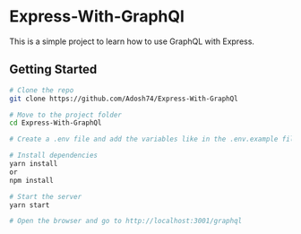 # Express-With-GraphQl

This is a simple project to learn how to use GraphQL with Express.

## Getting Started

```bash
# Clone the repo
git clone https://github.com/Adosh74/Express-With-GraphQl

# Move to the project folder
cd Express-With-GraphQl

# Create a .env file and add the variables like in the .env.example file.

# Install dependencies
yarn install
or
npm install

# Start the server
yarn start

# Open the browser and go to http://localhost:3001/graphql
```
